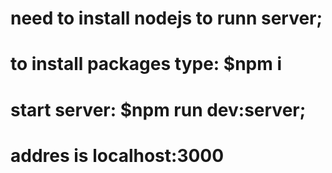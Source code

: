 # need to install nodejs to runn server;
# to install packages type: $npm i
# start server: $npm run dev:server;
# addres is localhost:3000